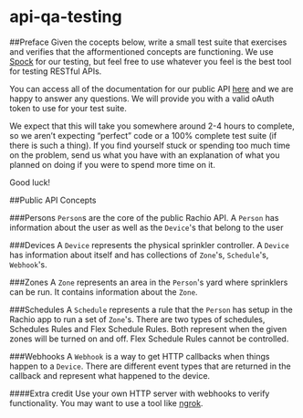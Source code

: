 # api-qa-testing

##Preface
Given the cocepts below, write a small test suite that exercises and verifies that the afformentioned concepts are functioning. We use [Spock](http://spockframework.github.io/spock/docs/1.0/index.html) for our testing, but feel free to use whatever you feel is the best tool for testing RESTful APIs.

You can access all of the documentation for our public API [here](https://rachio.readme.io/) and we are happy to answer any questions. We will provide you with a valid oAuth token to use for your test suite. 

We expect that this will take you somewhere around 2­-4 hours to complete, so we aren’t expecting “perfect” code or a 100% complete test suite (if there is such a thing). If you find yourself stuck or spending too much time on the problem, send us what you have with an explanation of what you planned on doing if you were to spend more time on it.

Good luck!

##Public API Concepts

###Persons
`Person`s are the core of the public Rachio API. A `Person` has information about the user as well as the `Device`'s that belong to the user

###Devices
A `Device` represents the physical sprinkler controller. A `Device` has information about itself and has collections of `Zone`'s, `Schedule`'s, `Webhook`'s. 

###Zones
A `Zone` represents an area in the `Person`'s yard where sprinklers can be run. It contains information about the `Zone`.

###Schedules
A `Schedule` represents a rule that the `Person` has setup in the Rachio app to run a set of `Zone`'s. There are two types of schedules, Schedules Rules and Flex Schedule Rules. Both represent when the given zones will be turned on and off. Flex Schedule Rules cannot be controlled.

###Webhooks
A `Webhook` is a way to get HTTP callbacks when things happen to a `Device`. There are different event types that are returned in the callback and represent what happened to the device.

####Extra credit
Use your own HTTP server with webhooks to verify functionality. You may want to use a tool like [ngrok](https://ngrok.m/).

